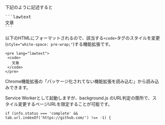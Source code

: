 下記のように記述すると

<pre>
```lawtext
文章
```
</pre>

以下のHTMLにフォーマットされるので、該当する`<code>`タグのスタイルを変更(`style="white-space: pre-wrap;"`)する機能拡張です。

```
<pre lang="lawtext">
 <code>
   文章
 </code>
</pre>
```

Chrome機能拡張の「パッケージ化されてない機能拡張を読み込む」から読み込みできます。

Service Workerとして起動しますが、background.js のURL判定の箇所で、スタイル変更するページURLを限定することが可能です。

```
if (info.status === 'complete' && tab.url.indexOf('https://github.com/') !== -1) {
```